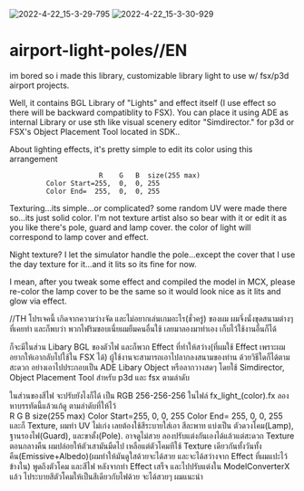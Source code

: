 ![2022-4-22_15-3-29-795](https://user-images.githubusercontent.com/89721316/164645277-c2b43d7d-06bf-4682-8991-b2a9887570d3.jpg)
![2022-4-22_15-3-30-929](https://user-images.githubusercontent.com/89721316/164645285-de399302-145c-4853-885d-713c53bbee38.jpg)
# airport-light-poles//EN
im bored so i made this library, customizable library light to use w/ fsx/p3d airport projects.

Well, it contains BGL Library of "Lights" and effect itself (I use effect so there will be backward compatiblity to FSX).
You can place it using ADE as internal Library or use sth like visual scenery editor "Simdirector." for p3d or FSX's Object Placement Tool located in SDK..

About lighting effects, it's pretty simple to edit its color using this arrangement

                          R    G   B  size(255 max)
             Color Start=255,  0,  0, 255
             Color End=  255,  0,  0, 255

Texturing...its simple...or complicated? some random UV were made there so...its just solid color. I'm not texture artist also so bear with it or edit it as you like
there's pole, guard and lamp cover. the color of light will correspond to lamp cover and effect.

Night texture? I let the simulator handle the pole...except the cover that I use the day texture for it...and it lits so its fine for now.

I mean, after you tweak some effect and compiled the model in MCX, please re-color the lamp cover to be the same so it would look nice as it lits and glow via effect.

//TH 
โปรเจคนี้ เกิดจากความว่างจัด และไม่อยากเล่นเกมอะไร(ชั่วครู่) ของผม ผมจึ่งนั่งขุดสนามต่างๆที่เคยทำ และก็พบว่า พวกไฟริมขอบเนี่ยผมยืมคนอื่นใช้ เลยมาลองมาทำเอง เก็บไว้ใช้งานอื่นก็ได้ 

ก็จะมีในส่วน Libary BGL ของตัวไฟ และก็พวก Effect ที่ทำให้สว่าง(ที่ผมใช้ Effect เพราะผมอยากให้เอากลับไปใช้ใน FSX ได้)
ผู้ใช้งานจะสามารถเอาไปลากลงสนามของท่าน ด้วยวิธีใดก็ได้ตามสะดวก อย่างเอาไปประกอบเป็น ADE Libary Object หรือลากวางสดๆ โดยใช้ Simdirector, Object Placement Tool สำหรับ p3d และ fsx ตามลำดับ

ในส่วนของสีไฟ จะปรับยังไงก็ได้ เป็น RGB 256-256-256   ในไฟล์ fx_light_(color).fx   ลองหาบรรทัดนี้แล้วแก้ดู ตามลำดับที่ให้ไว้                     
                          R    G   B  size(255 max)
             Color Start=255,  0,  0, 255
             Color End=  255,  0,  0, 255
และก็ Texture, ผมทำ UV ไม่เก่ง เลยต้องใช้สีระบายใส่เอา สีละพาท แบ่งเป็น ตัวดวงโคม(Lamp), ฐานรองไฟ(Guard), และขาตั้ง(Pole). อาจดูไม่สวย ลองปรับแต่งกันเองได้แล้วแต่สะดวก
Texture ตอนกลางคืน ผมปล่อยให้ตัวเสามันมืดไป เหลือแต่ตัวโคมทีใช้ Texture เดียวกันทั้งวันทั้งคืน(Emissive+Albedo)(ผมทำให้มันดูใสด้วยจะได้สวย และจะได้สว่างจาก Effect ที่ผมแปะไว้ข้างใน)
พูดถึงตัวโคม และสีไฟ หลังจากทำ Effect เสร็จ และไปปรับแต่งใน ModelConverterX แล้ว ไประบายสีตัวโคมให้เป็นสีเดียวกับไฟด้วย จะได้สวยๆ ผมแนะนำ
